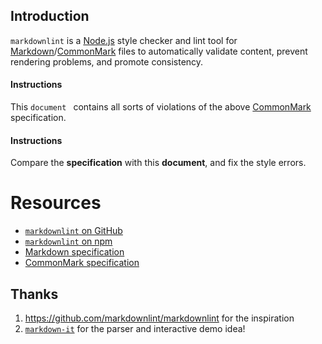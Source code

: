 ## Introduction

`markdownlint` is a [Node.js](https://nodejs.org/) style checker and lint tool for [Markdown](https://en.wikipedia.org/wiki/Markdown)/[CommonMark](https://commonmark.org/) files to automatically validate content, prevent rendering problems, and promote consistency.


####  Instructions

This `document ` contains all sorts of violations of the above [CommonMark](https://commonmark.org/) specification.

#### Instructions

Compare the **specification** with this **document**, and fix the style errors. 


# Resources
* [`markdownlint` on GitHub](https://github.com/DavidAnson/markdownlint)
* [ `markdownlint` on npm ](https://www.npmjs.com/package/markdownlint)
* [Markdown specification](https://daringfireball.net/projects/markdown/)
* [CommonMark specification](https://commonmark.org/)

Thanks   
--------

1. https://github.com/markdownlint/markdownlint for the inspiration 
2. [`markdown-it`](https://github.com/markdown-it/markdown-it) for the parser and interactive demo idea!
